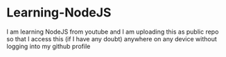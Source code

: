 # Learning-NodeJS
I am learning NodeJS from youtube and I am uploading this as public repo so that I access this (if I have any doubt) anywhere on any device without logging into my github profile
